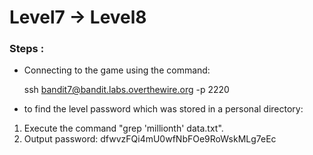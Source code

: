 # Level7 -> Level8

### Steps :
-  Connecting to the game using the command:
    
    ssh bandit7@bandit.labs.overthewire.org -p 2220


-  to find the level password which was stored in a personal directory:
1. Execute the command "grep 'millionth' data.txt".
2. Output password: dfwvzFQi4mU0wfNbFOe9RoWskMLg7eEc